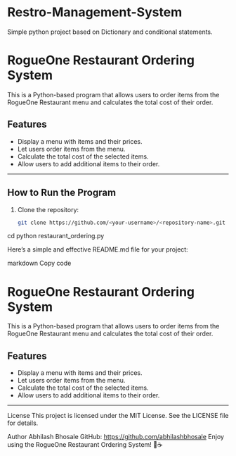 # Restro-Management-System
Simple python project based on Dictionary and conditional statements. 
# RogueOne Restaurant Ordering System

This is a Python-based program that allows users to order items from the RogueOne Restaurant menu and calculates the total cost of their order.

## Features
- Display a menu with items and their prices.
- Let users order items from the menu.
- Calculate the total cost of the selected items.
- Allow users to add additional items to their order.

---

## How to Run the Program
1. Clone the repository:
   ```bash
   git clone https://github.com/<your-username>/<repository-name>.git
cd <repository-name>
python restaurant_ordering.py



Here’s a simple and effective README.md file for your project:

markdown
Copy code
# RogueOne Restaurant Ordering System

This is a Python-based program that allows users to order items from the RogueOne Restaurant menu and calculates the total cost of their order.

## Features
- Display a menu with items and their prices.
- Let users order items from the menu.
- Calculate the total cost of the selected items.
- Allow users to add additional items to their order.

---


License
This project is licensed under the MIT License. See the LICENSE file for details.

Author
Abhilash Bhosale
GitHub: https://github.com/abhilashbhosale
Enjoy using the RogueOne Restaurant Ordering System! 🍕☕







